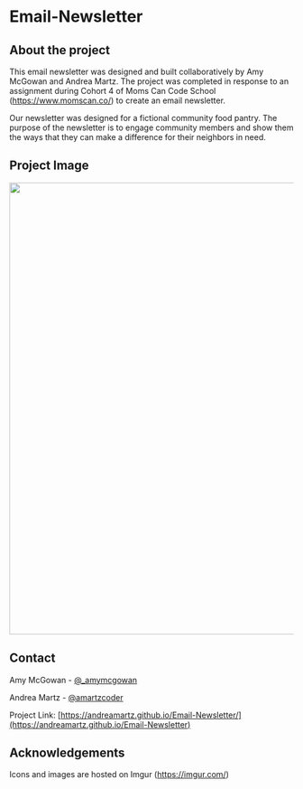 
# Email-Newsletter


## About the project

This email newsletter was designed and built collaboratively by Amy McGowan and Andrea Martz.  The project was completed in response to an assignment during Cohort 4 of Moms Can Code School (https://www.momscan.co/) to create an email newsletter. 

Our newsletter was designed for a fictional community food pantry.  The purpose of the newsletter is to engage community members and show them the ways that they can make a difference for their neighbors in need.


## Project Image

<img src="https://i.imgur.com/CE4VsfK.png?1" height="800px" align="center">


## Contact


Amy McGowan - [@_amymcgowan](https://twitter.com/_amymcgowan)

Andrea Martz - [@amartzcoder](https://twitter.com/amartzcoder)

Project Link: [https://andreamartz.github.io/Email-Newsletter/](https://andreamartz.github.io/Email-Newsletter)

## Acknowledgements

Icons and images are hosted on Imgur (https://imgur.com/)
